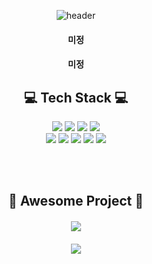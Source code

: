 <div align=center>
  
![header](https://capsule-render.vercel.app/api?type=egg&color=#6768abauto&height=250&section=header&text=Hello%20I'm%20SuYong&fontSize=60&font-color=#white)



#### 미정

#### 미정


## 💻 Tech Stack 💻

<img src="https://img.shields.io/badge/UNITY-FFFFFF?style=flat&logo=unity&logoColor=black"/>
<img src="https://img.shields.io/badge/CSharp-239120?style=flat&logo=csharp&logoColor=black"/>
<img src="https://img.shields.io/badge/MYSQL-4479A1?style=flat&logo=mysql&logoColor=black"/>
<img src="https://img.shields.io/badge/PhotonNetwork-4479A1?style=flat&logo=photonnetwork&logoColor=black"/>

<br/>
<img src="https://img.shields.io/badge/Spring-6DB33F?style=flat&logo=spring&logoColor=black"/>
<img src="https://img.shields.io/badge/HTML5-E34F26?style=flat&logo=html5&logoColor=black"/>
<img src="https://img.shields.io/badge/JAVA-007396?style=flat&logo=Java&logoColor=black"/>
<img src="https://img.shields.io/badge/JavaScript-F7DF1E?style=flat&logo=JavaScript&logoColor=black"/>
<img src="https://img.shields.io/badge/JQuery-0769AD?style=flat&logo=jquery&logoColor=black"/>


<br/><br/>

## 🥇 Awesome Project 🥇


#### [<img src="https://img.shields.io/badge/Unity와 Pun을 이용한 3D로비 및 다중 방 입장형태 온라인 게임-00000?style=flat&logo=condaforge&logoColor=black"/>](https://github.com/jsh991226/ProjectHIM)
#### [<img src="https://img.shields.io/badge/Unity와 Pun을 이용한 3D 멀티 리듬게임-FA243C?style=flat&logo=applemusic&logoColor=black"/>](https://github.com/jsh991226/dotWPublic) 


</div>

